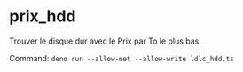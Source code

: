 # prix_hdd
Trouver le disque dur avec le Prix par To le plus bas.

Command: `deno run --allow-net --allow-write ldlc_hdd.ts`
